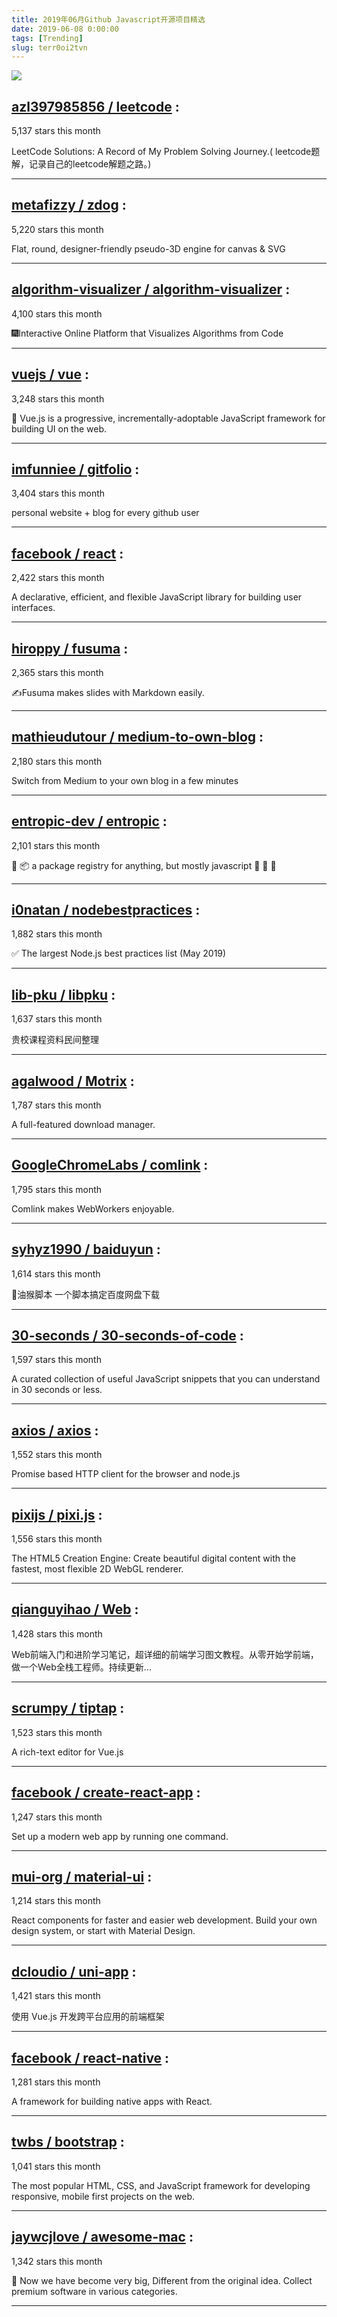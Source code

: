 ```yaml
---
title: 2019年06月Github Javascript开源项目精选 
date: 2019-06-08 0:00:00
tags: [Trending]
slug: terr0oi2tvn
---
```

![](https://static.alili.tech/images/github_52.png)
##   [azl397985856 / leetcode](https://github.com/azl397985856/leetcode) : 
 
5,137 stars this month

LeetCode Solutions: A Record of My Problem Solving Journey.( leetcode题解，记录自己的leetcode解题之路。) 

---
##   [metafizzy / zdog](https://github.com/metafizzy/zdog) : 
 
5,220 stars this month

Flat, round, designer-friendly pseudo-3D engine for canvas & SVG 

---
##   [algorithm-visualizer / algorithm-visualizer](https://github.com/algorithm-visualizer/algorithm-visualizer) : 
 
4,100 stars this month

🎆Interactive Online Platform that Visualizes Algorithms from Code 

---
##   [vuejs / vue](https://github.com/vuejs/vue) : 
 
3,248 stars this month

🖖 Vue.js is a progressive, incrementally-adoptable JavaScript framework for building UI on the web. 

---
##   [imfunniee / gitfolio](https://github.com/imfunniee/gitfolio) : 
 
3,404 stars this month

personal website + blog for every github user 

---
##   [facebook / react](https://github.com/facebook/react) : 
 
2,422 stars this month

A declarative, efficient, and flexible JavaScript library for building user interfaces. 

---
##   [hiroppy / fusuma](https://github.com/hiroppy/fusuma) : 
 
2,365 stars this month

✍️Fusuma makes slides with Markdown easily. 

---
##   [mathieudutour / medium-to-own-blog](https://github.com/mathieudutour/medium-to-own-blog) : 
 
2,180 stars this month

Switch from Medium to your own blog in a few minutes 

---
##   [entropic-dev / entropic](https://github.com/entropic-dev/entropic) : 
 
2,101 stars this month

🦝 📦 a package registry for anything, but mostly javascript 🦝 🦝 🦝 

---
##   [i0natan / nodebestpractices](https://github.com/i0natan/nodebestpractices) : 
 
1,882 stars this month

✅ The largest Node.js best practices list (May 2019) 

---
##   [lib-pku / libpku](https://github.com/lib-pku/libpku) : 
 
1,637 stars this month

贵校课程资料民间整理 

---
##   [agalwood / Motrix](https://github.com/agalwood/Motrix) : 
 
1,787 stars this month

A full-featured download manager. 

---
##   [GoogleChromeLabs / comlink](https://github.com/GoogleChromeLabs/comlink) : 
 
1,795 stars this month

Comlink makes WebWorkers enjoyable. 

---
##   [syhyz1990 / baiduyun](https://github.com/syhyz1990/baiduyun) : 
 
1,614 stars this month

🖖油猴脚本 一个脚本搞定百度网盘下载 

---
##   [30-seconds / 30-seconds-of-code](https://github.com/30-seconds/30-seconds-of-code) : 
 
1,597 stars this month

A curated collection of useful JavaScript snippets that you can understand in 30 seconds or less. 

---
##   [axios / axios](https://github.com/axios/axios) : 
 
1,552 stars this month

Promise based HTTP client for the browser and node.js 

---
##   [pixijs / pixi.js](https://github.com/pixijs/pixi.js) : 
 
1,556 stars this month

The HTML5 Creation Engine: Create beautiful digital content with the fastest, most flexible 2D WebGL renderer. 

---
##   [qianguyihao / Web](https://github.com/qianguyihao/Web) : 
 
1,428 stars this month

Web前端入门和进阶学习笔记，超详细的前端学习图文教程。从零开始学前端，做一个Web全栈工程师。持续更新... 

---
##   [scrumpy / tiptap](https://github.com/scrumpy/tiptap) : 
 
1,523 stars this month

A rich-text editor for Vue.js 

---
##   [facebook / create-react-app](https://github.com/facebook/create-react-app) : 
 
1,247 stars this month

Set up a modern web app by running one command. 

---
##   [mui-org / material-ui](https://github.com/mui-org/material-ui) : 
 
1,214 stars this month

React components for faster and easier web development. Build your own design system, or start with Material Design. 

---
##   [dcloudio / uni-app](https://github.com/dcloudio/uni-app) : 
 
1,421 stars this month

使用 Vue.js 开发跨平台应用的前端框架 

---
##   [facebook / react-native](https://github.com/facebook/react-native) : 
 
1,281 stars this month

A framework for building native apps with React. 

---
##   [twbs / bootstrap](https://github.com/twbs/bootstrap) : 
 
1,041 stars this month

The most popular HTML, CSS, and JavaScript framework for developing responsive, mobile first projects on the web. 

---
##   [jaywcjlove / awesome-mac](https://github.com/jaywcjlove/awesome-mac) : 
 
1,342 stars this month

 Now we have become very big, Different from the original idea. Collect premium software in various categories. 

---

